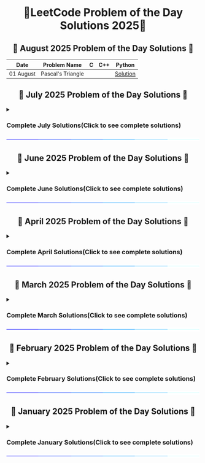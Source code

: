 <h1 align = 'center'>🚀LeetCode Problem of the Day Solutions 2025🧠</h1>


<div style="margin-top: 20px;">
  <h2 align = 'center'>📅 August 2025 Problem of the Day Solutions 📅</h2>
  <!-- <details>
    <summary> <h3>Complete August Solutions(Click to see complete solutions)</h3></summary>  -->

 
  <div align = 'center'>
    
  | Date    | Problem Name              | C      | C++      | Python   |
  |---------|---------------------------|----------|----------|----------|
  | 01 August | Pascal's Triangle |  |  | [Solution](https://github.com/prakharmishra2002/Leet-Code-POTD-Solutions/blob/main/August%202025/01.py) |
  
  
  </div>  
<!--</details>
  <img align="center" src="https://github.com/prakharmishra2002/Leet-Code-POTD-Solutions/blob/main/SparkleLine.gif" alt="Coding" height="10"> -->
</div>


<div style="margin-top: 20px;">
  <h2 align = 'center'>📅 July 2025 Problem of the Day Solutions 📅</h2>
   <details>
    <summary> <h3>Complete July Solutions(Click to see complete solutions)</h3></summary> 

 
  <div align = 'center'>
    
  | Date    | Problem Name              | C      | C++      | Python   |
  |---------|---------------------------|----------|----------|----------|
   | 03 July | Find the K-th Character in String Game I | [Solution](https://github.com/prakharmishra2002/Leet-Code-POTD-Solutions/blob/main/July%202025/03.c) | [Solution](https://github.com/prakharmishra2002/Leet-Code-POTD-Solutions/blob/main/July%202025/03.cpp) | [Solution](https://github.com/prakharmishra2002/Leet-Code-POTD-Solutions/blob/main/July%202025/03.py) |
   | 04 July | Find the K-th Character in String Game II | [Solution](https://github.com/prakharmishra2002/Leet-Code-POTD-Solutions/blob/main/July%202025/04.c) | [Solution](https://github.com/prakharmishra2002/Leet-Code-POTD-Solutions/blob/main/July%202025/04.cpp) | [Solution](https://github.com/prakharmishra2002/Leet-Code-POTD-Solutions/blob/main/July%202025/04.py) |
   | 05 July | Finding Pairs With a Certain Sum | [Solution](https://github.com/prakharmishra2002/Leet-Code-POTD-Solutions/blob/main/July%202025/05.c) | [Solution](https://github.com/prakharmishra2002/Leet-Code-POTD-Solutions/blob/main/July%202025/05.cpp) | [Solution](https://github.com/prakharmishra2002/Leet-Code-POTD-Solutions/blob/main/July%202025/05.py) |
   | 07 July | Maximum Number of Events That Can Be Attended | [Solution](https://github.com/prakharmishra2002/Leet-Code-POTD-Solutions/blob/main/July%202025/07.c) | [Solution](https://github.com/prakharmishra2002/Leet-Code-POTD-Solutions/blob/main/July%202025/07.cpp) | [Solution](https://github.com/prakharmishra2002/Leet-Code-POTD-Solutions/blob/main/July%202025/07.py) |
   | 08 July | Maximum Number of Events That Can Be Attended II |  |  | [Solution](https://github.com/prakharmishra2002/Leet-Code-POTD-Solutions/blob/main/July%202025/08.py) |
   | 09 July | Reschedule Meetings for Maximum Free Time I | [Solution](https://github.com/prakharmishra2002/Leet-Code-POTD-Solutions/blob/main/July%202025/09.c) | [Solution](https://github.com/prakharmishra2002/Leet-Code-POTD-Solutions/blob/main/July%202025/09.cpp) | [Solution](https://github.com/prakharmishra2002/Leet-Code-POTD-Solutions/blob/main/July%202025/08.py) |
   | 11 July | Meeting Rooms III |  | [Solution](https://github.com/prakharmishra2002/Leet-Code-POTD-Solutions/blob/main/July%202025/11.cpp) | [Solution](https://github.com/prakharmishra2002/Leet-Code-POTD-Solutions/blob/main/July%202025/11.py) |
   | 12 July | The Earliest and Latest Rounds Where Players Compete | [Solution](https://github.com/prakharmishra2002/Leet-Code-POTD-Solutions/blob/main/July%202025/12.c) | [Solution](https://github.com/prakharmishra2002/Leet-Code-POTD-Solutions/blob/main/July%202025/12.cpp) | [Solution](https://github.com/prakharmishra2002/Leet-Code-POTD-Solutions/blob/main/July%202025/12.py) |
   | 23 July | Maximum Score From Removing Substrings |  | [Solution](https://github.com/prakharmishra2002/Leet-Code-POTD-Solutions/blob/main/July%202025/23.cpp) | [Solution](https://github.com/prakharmishra2002/Leet-Code-POTD-Solutions/blob/main/July%202025/23.py) |
   | 24 July | Minimum Score After Removals on a Tree | [Solution](https://github.com/prakharmishra2002/Leet-Code-POTD-Solutions/blob/main/July%202025/24.c) | [Solution](https://github.com/prakharmishra2002/Leet-Code-POTD-Solutions/blob/main/July%202025/24.cpp) | [Solution](https://github.com/prakharmishra2002/Leet-Code-POTD-Solutions/blob/main/July%202025/24.py) |
   | 25 July | Maximum Unique Subarray Sum After Deletion | [Solution](https://github.com/prakharmishra2002/Leet-Code-POTD-Solutions/blob/main/July%202025/25.c) | [Solution](https://github.com/prakharmishra2002/Leet-Code-POTD-Solutions/blob/main/July%202025/25.cpp) | [Solution](https://github.com/prakharmishra2002/Leet-Code-POTD-Solutions/blob/main/July%202025/25.py) |
   | 26 July | Maximize Subarrays After Removing One Conflicting Pair | [Solution](https://github.com/prakharmishra2002/Leet-Code-POTD-Solutions/blob/main/July%202025/26.c) | [Solution](https://github.com/prakharmishra2002/Leet-Code-POTD-Solutions/blob/main/July%202025/26.cpp) | [Solution](https://github.com/prakharmishra2002/Leet-Code-POTD-Solutions/blob/main/July%202025/26.py) |
   | 28 July | Count Number of Maximum Bitwise-OR Subsets |  | [Solution](https://github.com/prakharmishra2002/Leet-Code-POTD-Solutions/blob/main/July%202025/28.cpp) | [Solution](https://github.com/prakharmishra2002/Leet-Code-POTD-Solutions/blob/main/July%202025/28.py) |
   | 30 July | Longest Subarray With Maximum Bitwise AND |  | [Solution](https://github.com/prakharmishra2002/Leet-Code-POTD-Solutions/blob/main/July%202025/30.cpp) | [Solution](https://github.com/prakharmishra2002/Leet-Code-POTD-Solutions/blob/main/July%202025/30.py) |
   | 31 July | Bitwise ORs of Subarrays |  |  | [Solution](https://github.com/prakharmishra2002/Leet-Code-POTD-Solutions/blob/main/July%202025/31.py) |
  
  
  </div>  
</details>
  <img align="center" src="https://github.com/prakharmishra2002/Leet-Code-POTD-Solutions/blob/main/SparkleLine.gif" alt="Coding" height="10"> 
</div>




<div style="margin-top: 20px;">
  <h2 align = 'center'>📅 June 2025 Problem of the Day Solutions 📅</h2>
  <details>
    <summary> <h3>Complete June Solutions(Click to see complete solutions)</h3></summary>

 
  <div align = 'center'>
    
  | Date    | Problem Name              | C      | C++      | Python   |
  |---------|---------------------------|----------|----------|----------|
   | 01 June | Distribute Candies Among Children II | [Solution](https://github.com/prakharmishra2002/Leet-Code-POTD-Solutions/blob/main/June%202025/01.c) | [Solution](https://github.com/prakharmishra2002/Leet-Code-POTD-Solutions/blob/main/June%202025/01.cpp) | [Solution](https://github.com/prakharmishra2002/Leet-Code-POTD-Solutions/blob/main/June%202025/01.py) |
   | 02 June | Candy |  | [Solution](https://github.com/prakharmishra2002/Leet-Code-POTD-Solutions/blob/main/June%202025/02.cpp) | [Solution](https://github.com/prakharmishra2002/Leet-Code-POTD-Solutions/blob/main/June%202025/02.py) |
   | 03 June | Maximum Candies You Can Get from Boxes | [Solution](https://github.com/prakharmishra2002/Leet-Code-POTD-Solutions/blob/main/June%202025/03.c) | [Solution](https://github.com/prakharmishra2002/Leet-Code-POTD-Solutions/blob/main/June%202025/03.cpp) | [Solution](https://github.com/prakharmishra2002/Leet-Code-POTD-Solutions/blob/main/June%202025/03.py) |
   | 04 June | Find the Lexicographically Largest String From the Box I | [Solution](https://github.com/prakharmishra2002/Leet-Code-POTD-Solutions/blob/main/June%202025/04.c) | [Solution](https://github.com/prakharmishra2002/Leet-Code-POTD-Solutions/blob/main/June%202025/04.cpp) | [Solution](https://github.com/prakharmishra2002/Leet-Code-POTD-Solutions/blob/main/June%202025/04.py) |
   | 05 June | Lexicographically Smallest Equivalent String |  | [Solution](https://github.com/prakharmishra2002/Leet-Code-POTD-Solutions/blob/main/June%202025/04.cpp) | [Solution](https://github.com/prakharmishra2002/Leet-Code-POTD-Solutions/blob/main/June%202025/04.py) |
   | 06 June | Using a Robot to Print the Lexicographically Smallest String | [Solution](https://github.com/prakharmishra2002/Leet-Code-POTD-Solutions/blob/main/June%202025/06.c) | [Solution](https://github.com/prakharmishra2002/Leet-Code-POTD-Solutions/blob/main/June%202025/06.cpp) | [Solution](https://github.com/prakharmishra2002/Leet-Code-POTD-Solutions/blob/main/June%202025/06.py) |
   | 07 June | Lexicographically Minimum String After Removing Stars | [Solution](https://github.com/prakharmishra2002/Leet-Code-POTD-Solutions/blob/main/June%202025/07.c) | [Solution](https://github.com/prakharmishra2002/Leet-Code-POTD-Solutions/blob/main/June%202025/07.cpp) | [Solution](https://github.com/prakharmishra2002/Leet-Code-POTD-Solutions/blob/main/June%202025/07.py) |
   | 08 June | Lexicographical Numbers |  | [Solution](https://github.com/prakharmishra2002/Leet-Code-POTD-Solutions/blob/main/June%202025/08.cpp) | [Solution](https://github.com/prakharmishra2002/Leet-Code-POTD-Solutions/blob/main/June%202025/08.py) |
   | 09 June | K-th Smallest in Lexicographical Order |  | [Solution](https://github.com/prakharmishra2002/Leet-Code-POTD-Solutions/blob/main/June%202025/09.cpp) | [Solution](https://github.com/prakharmishra2002/Leet-Code-POTD-Solutions/blob/main/June%202025/09.py) |
   | 10 June | Maximum Difference Between Even and Odd Frequency I | [Solution](https://github.com/prakharmishra2002/Leet-Code-POTD-Solutions/blob/main/June%202025/10.c) | [Solution](https://github.com/prakharmishra2002/Leet-Code-POTD-Solutions/blob/main/June%202025/10.cpp) | [Solution](https://github.com/prakharmishra2002/Leet-Code-POTD-Solutions/blob/main/June%202025/10.py) |
   | 11 June | Maximum Difference Between Even and Odd Frequency II | [Solution](https://github.com/prakharmishra2002/Leet-Code-POTD-Solutions/blob/main/June%202025/11.c) | [Solution](https://github.com/prakharmishra2002/Leet-Code-POTD-Solutions/blob/main/June%202025/11.cpp) | [Solution](https://github.com/prakharmishra2002/Leet-Code-POTD-Solutions/blob/main/June%202025/11.py) |
   | 12 June | Maximum Difference Between Adjacent Elements in a Circular Array | [Solution](https://github.com/prakharmishra2002/Leet-Code-POTD-Solutions/blob/main/June%202025/12.c) | [Solution](https://github.com/prakharmishra2002/Leet-Code-POTD-Solutions/blob/main/June%202025/12.cpp) | [Solution](https://github.com/prakharmishra2002/Leet-Code-POTD-Solutions/blob/main/June%202025/12.py) |
   | 13 June | Minimize the Maximum Difference of Pairs |  | [Solution](https://github.com/prakharmishra2002/Leet-Code-POTD-Solutions/blob/main/June%202025/13.cpp) | [Solution](https://github.com/prakharmishra2002/Leet-Code-POTD-Solutions/blob/main/June%202025/13.py) |
   | 14 June | Maximum Difference by Remapping a Digit | [Solution](https://github.com/prakharmishra2002/Leet-Code-POTD-Solutions/blob/main/June%202025/14.c) | [Solution](https://github.com/prakharmishra2002/Leet-Code-POTD-Solutions/blob/main/June%202025/14.cpp) | [Solution](https://github.com/prakharmishra2002/Leet-Code-POTD-Solutions/blob/main/June%202025/14.py) |
   | 16 June | Maximum Difference Between Increasing Elements | [Solution](https://github.com/prakharmishra2002/Leet-Code-POTD-Solutions/blob/main/June%202025/16.c) | [Solution](https://github.com/prakharmishra2002/Leet-Code-POTD-Solutions/blob/main/June%202025/16.cpp) | [Solution](https://github.com/prakharmishra2002/Leet-Code-POTD-Solutions/blob/main/June%202025/16.py) |
   | 17 June | Count the Number of Arrays with K Matching Adjacent Elements | [Solution](https://github.com/prakharmishra2002/Leet-Code-POTD-Solutions/blob/main/June%202025/17.c) | [Solution](https://github.com/prakharmishra2002/Leet-Code-POTD-Solutions/blob/main/June%202025/17.cpp) | [Solution](https://github.com/prakharmishra2002/Leet-Code-POTD-Solutions/blob/main/June%202025/17.py) |
   | 20 June | Maximum Manhattan Distance After K Changes | [Solution](https://github.com/prakharmishra2002/Leet-Code-POTD-Solutions/blob/main/June%202025/20.c) | [Solution](https://github.com/prakharmishra2002/Leet-Code-POTD-Solutions/blob/main/June%202025/20.cpp) | [Solution](https://github.com/prakharmishra2002/Leet-Code-POTD-Solutions/blob/main/June%202025/20.py) |
   | 21 June | Minimum Deletions to Make String K-Special | [Solution](https://github.com/prakharmishra2002/Leet-Code-POTD-Solutions/blob/main/June%202025/21.c) | [Solution](https://github.com/prakharmishra2002/Leet-Code-POTD-Solutions/blob/main/June%202025/21.cpp) | [Solution](https://github.com/prakharmishra2002/Leet-Code-POTD-Solutions/blob/main/June%202025/21.py) |
   | 24 June | Find All K-Distant Indices in an Array | [Solution](https://github.com/prakharmishra2002/Leet-Code-POTD-Solutions/blob/main/June%202025/24.c) | [Solution](https://github.com/prakharmishra2002/Leet-Code-POTD-Solutions/blob/main/June%202025/24.cpp) | [Solution](https://github.com/prakharmishra2002/Leet-Code-POTD-Solutions/blob/main/June%202025/24.py) |
   | 26 June | Longest Binary Subsequence Less Than or Equal to K | [Solution](https://github.com/prakharmishra2002/Leet-Code-POTD-Solutions/blob/main/June%202025/26.c) | [Solution](https://github.com/prakharmishra2002/Leet-Code-POTD-Solutions/blob/main/June%202025/26.cpp) | [Solution](https://github.com/prakharmishra2002/Leet-Code-POTD-Solutions/blob/main/June%202025/26.py) |
   | 30 June | Longest Harmonious Subsequence |  | [Solution](https://github.com/prakharmishra2002/Leet-Code-POTD-Solutions/blob/main/June%202025/30.cpp) | [Solution](https://github.com/prakharmishra2002/Leet-Code-POTD-Solutions/blob/main/June%202025/30.py) |
  
  </div>  
</details>
  <img align="center" src="https://github.com/prakharmishra2002/Leet-Code-POTD-Solutions/blob/main/SparkleLine.gif" alt="Coding" height="10">
</div>


<div style="margin-top: 20px;">
  <h2 align = 'center'>📅 April 2025 Problem of the Day Solutions 📅</h2>
      <details>
    <summary> <h3>Complete April Solutions(Click to see complete solutions)</h3></summary>
        
  <div align = 'center'>
    
  | Date    | Problem Name              | C      | C++      | Python   |
  |---------|---------------------------|----------|----------|----------|
   |  01 Apr | Solving Questions With Brainpower |  | [Solution](https://github.com/prakharmishra2002/Leet-Code-POTD-Solutions/blob/main/April%202025/01.cpp) | [Solution](https://github.com/prakharmishra2002/Leet-Code-POTD-Solutions/blob/main/April%202025/01.py) |
   | 02 Apr | Maximum Value of an Ordered Triplet I | [Solution](https://github.com/prakharmishra2002/Leet-Code-POTD-Solutions/blob/main/April%202025/02.c) | [Solution](https://github.com/prakharmishra2002/Leet-Code-POTD-Solutions/blob/main/April%202025/02.cpp) | [Solution](https://github.com/prakharmishra2002/Leet-Code-POTD-Solutions/blob/main/April%202025/02.py) |
   | 03 Apr | Maximum Value of an Ordered Triplet II | [Solution](https://github.com/prakharmishra2002/Leet-Code-POTD-Solutions/blob/main/April%202025/03.c) | [Solution](https://github.com/prakharmishra2002/Leet-Code-POTD-Solutions/blob/main/April%202025/03.cpp) | [Solution](https://github.com/prakharmishra2002/Leet-Code-POTD-Solutions/blob/main/April%202025/03.py) |
   | 04 Apr | Lowest Common Ancestor of Deepest Leaves | [Solution](https://github.com/prakharmishra2002/Leet-Code-POTD-Solutions/blob/main/April%202025/04.c) | [Solution](https://github.com/prakharmishra2002/Leet-Code-POTD-Solutions/blob/main/April%202025/04.cpp) | [Solution](https://github.com/prakharmishra2002/Leet-Code-POTD-Solutions/blob/main/April%202025/04.py) |
   | 05 Apr | Sum of All Subset XOR Totals |  | [Solution](https://github.com/prakharmishra2002/Leet-Code-POTD-Solutions/blob/main/April%202025/05.cpp) | [Solution](https://github.com/prakharmishra2002/Leet-Code-POTD-Solutions/blob/main/April%202025/05.py) |
   | 06 Apr | Largest Divisible Subset |  | [Solution](https://github.com/prakharmishra2002/Leet-Code-POTD-Solutions/blob/main/April%202025/06.cpp) | [Solution](https://github.com/prakharmishra2002/Leet-Code-POTD-Solutions/blob/main/April%202025/06.py) |
   | 07 Apr | Partition Equal Subset Sum |  | [Solution](https://github.com/prakharmishra2002/Leet-Code-POTD-Solutions/blob/main/April%202025/07.cpp) | [Solution](https://github.com/prakharmishra2002/Leet-Code-POTD-Solutions/blob/main/April%202025/07.py) |
   | 08 Apr | Minimum Number of Operations to Make Elements in Array Distinct | [Solution](https://github.com/prakharmishra2002/Leet-Code-POTD-Solutions/blob/main/April%202025/08.c) | [Solution](https://github.com/prakharmishra2002/Leet-Code-POTD-Solutions/blob/main/April%202025/08.cpp) | [Solution](https://github.com/prakharmishra2002/Leet-Code-POTD-Solutions/blob/main/April%202025/08.py) |
   | 09 Apr | Minimum Operations to Make Array Values Equal to K | [Solution](https://github.com/prakharmishra2002/Leet-Code-POTD-Solutions/blob/main/April%202025/09.c) | [Solution](https://github.com/prakharmishra2002/Leet-Code-POTD-Solutions/blob/main/April%202025/09.cpp) | [Solution](https://github.com/prakharmishra2002/Leet-Code-POTD-Solutions/blob/main/April%202025/09.py) |
   | 10 Apr | Count the Number of Powerful Integers | [Solution](https://github.com/prakharmishra2002/Leet-Code-POTD-Solutions/blob/main/April%202025/10.c) | [Solution](https://github.com/prakharmishra2002/Leet-Code-POTD-Solutions/blob/main/April%202025/10.cpp) | [Solution](https://github.com/prakharmishra2002/Leet-Code-POTD-Solutions/blob/main/April%202025/10.py) |
   | 11 Apr | Count Symmetric Integers | [Solution](https://github.com/prakharmishra2002/Leet-Code-POTD-Solutions/blob/main/April%202025/11.c) | [Solution](https://github.com/prakharmishra2002/Leet-Code-POTD-Solutions/blob/main/April%202025/11.cpp) | [Solution](https://github.com/prakharmishra2002/Leet-Code-POTD-Solutions/blob/main/April%202025/11.py) |
   | 12 Apr | Find the Count of Good Integers | [Solution](https://github.com/prakharmishra2002/Leet-Code-POTD-Solutions/blob/main/April%202025/12.c) | [Solution](https://github.com/prakharmishra2002/Leet-Code-POTD-Solutions/blob/main/April%202025/12.cpp) | [Solution](https://github.com/prakharmishra2002/Leet-Code-POTD-Solutions/blob/main/April%202025/12.py) |
   | 13 Apr | Count Good Numbers | [Solution](https://github.com/prakharmishra2002/Leet-Code-POTD-Solutions/blob/main/April%202025/13.c) | [Solution](https://github.com/prakharmishra2002/Leet-Code-POTD-Solutions/blob/main/April%202025/13.cpp) | [Solution](https://github.com/prakharmishra2002/Leet-Code-POTD-Solutions/blob/main/April%202025/13.py) |
   | 14 Apr | Count Good Triplets | [Solution](https://github.com/prakharmishra2002/Leet-Code-POTD-Solutions/blob/main/April%202025/14.c) | [Solution](https://github.com/prakharmishra2002/Leet-Code-POTD-Solutions/blob/main/April%202025/14.cpp) | [Solution](https://github.com/prakharmishra2002/Leet-Code-POTD-Solutions/blob/main/April%202025/14.py) |
   | 15 Apr | Count Good Triplets in an Array | [Solution](https://github.com/prakharmishra2002/Leet-Code-POTD-Solutions/blob/main/April%202025/15.c) | [Solution](https://github.com/prakharmishra2002/Leet-Code-POTD-Solutions/blob/main/April%202025/15.cpp) | [Solution](https://github.com/prakharmishra2002/Leet-Code-POTD-Solutions/blob/main/April%202025/15.py) |
   | 16 Apr | Count the Number of Good Subarrays | [Solution](https://github.com/prakharmishra2002/Leet-Code-POTD-Solutions/blob/main/April%202025/16.c) | [Solution](https://github.com/prakharmishra2002/Leet-Code-POTD-Solutions/blob/main/April%202025/16.cpp) | [Solution](https://github.com/prakharmishra2002/Leet-Code-POTD-Solutions/blob/main/April%202025/16.py) |
   | 17 Apr | Count Equal and Divisible Pairs in an Array | [Solution](https://github.com/prakharmishra2002/Leet-Code-POTD-Solutions/blob/main/April%202025/17.c) | [Solution](https://github.com/prakharmishra2002/Leet-Code-POTD-Solutions/blob/main/April%202025/17.cpp) | [Solution](https://github.com/prakharmishra2002/Leet-Code-POTD-Solutions/blob/main/April%202025/17.py) |
   | 18 Apr | Count and Say | [Solution](https://github.com/prakharmishra2002/Leet-Code-POTD-Solutions/blob/main/April%202025/18.c) | [Solution](https://github.com/prakharmishra2002/Leet-Code-POTD-Solutions/blob/main/April%202025/18.cpp) | [Solution](https://github.com/prakharmishra2002/Leet-Code-POTD-Solutions/blob/main/April%202025/18.py) |
   | 19 Apr | Count the Number of Fair Pairs |  | [Solution](https://github.com/prakharmishra2002/Leet-Code-POTD-Solutions/blob/main/April%202025/19.cpp) | [Solution](https://github.com/prakharmishra2002/Leet-Code-POTD-Solutions/blob/main/April%202025/19.py) |
   | 20 Apr | Rabbits in Forest |  | [Solution](https://github.com/prakharmishra2002/Leet-Code-POTD-Solutions/blob/main/April%202025/20.cpp) | [Solution](https://github.com/prakharmishra2002/Leet-Code-POTD-Solutions/blob/main/April%202025/20.py) |
   | 22 Apr | Count the Number of Ideal Arrays |  | [Solution](https://github.com/prakharmishra2002/Leet-Code-POTD-Solutions/blob/main/April%202025/22.cpp) | [Solution](https://github.com/prakharmishra2002/Leet-Code-POTD-Solutions/blob/main/April%202025/22.py) |
   | 23 Apr | Count Largest Group | [Solution](https://github.com/prakharmishra2002/Leet-Code-POTD-Solutions/blob/main/April%202025/23.c) | [Solution](https://github.com/prakharmishra2002/Leet-Code-POTD-Solutions/blob/main/April%202025/23.cpp) | [Solution](https://github.com/prakharmishra2002/Leet-Code-POTD-Solutions/blob/main/April%202025/23.py) |
   | 24 Apr | Count Complete Subarrays in an Array | [Solution](https://github.com/prakharmishra2002/Leet-Code-POTD-Solutions/blob/main/April%202025/24.c) | [Solution](https://github.com/prakharmishra2002/Leet-Code-POTD-Solutions/blob/main/April%202025/24.cpp) | [Solution](https://github.com/prakharmishra2002/Leet-Code-POTD-Solutions/blob/main/April%202025/24.py) |
   | 26 Apr | Count Subarrays With Fixed Bounds |  | [Solution](https://github.com/prakharmishra2002/Leet-Code-POTD-Solutions/blob/main/April%202025/26.cpp) | [Solution](https://github.com/prakharmishra2002/Leet-Code-POTD-Solutions/blob/main/April%202025/26.py) |
   | 27 Apr | Count Subarrays of Length Three With a Condition | [Solution](https://github.com/prakharmishra2002/Leet-Code-POTD-Solutions/blob/main/April%202025/27.c) | [Solution](https://github.com/prakharmishra2002/Leet-Code-POTD-Solutions/blob/main/April%202025/27.cpp) | [Solution](https://github.com/prakharmishra2002/Leet-Code-POTD-Solutions/blob/main/April%202025/27.py) |
  
  </div>  
</details>
  <img align="center" src="https://github.com/prakharmishra2002/Leet-Code-POTD-Solutions/blob/main/SparkleLine.gif" alt="Coding" height="10">
</div>


<div style="margin-top: 20px;">
  <h2 align = 'center'>📅 March 2025 Problem of the Day Solutions 📅</h2>
    <details>
    <summary> <h3>Complete March Solutions(Click to see complete solutions)</h3></summary>
  
  <div align = 'center'>
    
  | Date    | Problem Name              | C++      | Python   |
  |---------|---------------------------|----------|----------|
   | 01 Mar | Apply Operations to an Array | [Solution](https://github.com/prakharmishra2002/Leet-Code-POTD-Solutions/blob/main/March%202025/01.cpp) | [Solution](https://github.com/prakharmishra2002/Leet-Code-POTD-Solutions/blob/main/March%202025/01.py) |
   | 02 Mar | Merge Two 2D Arrays by Summing Values | [Solution](https://github.com/prakharmishra2002/Leet-Code-POTD-Solutions/blob/main/March%202025/02.cpp) | [Solution](https://github.com/prakharmishra2002/Leet-Code-POTD-Solutions/blob/main/March%202025/02.py) |
   | 03 Mar | Partition Array According to Given Pivot | [Solution](https://github.com/prakharmishra2002/Leet-Code-POTD-Solutions/blob/main/March%202025/03.cpp) | [Solution](https://github.com/prakharmishra2002/Leet-Code-POTD-Solutions/blob/main/March%202025/03.py) |
   | 04 Mar | Check if Number is a Sum of Powers of Three | [Solution](https://github.com/prakharmishra2002/Leet-Code-POTD-Solutions/blob/main/March%202025/04.cpp) | [Solution](https://github.com/prakharmishra2002/Leet-Code-POTD-Solutions/blob/main/March%202025/04.py) |
   | 05 Mar | Count Total Number of Colored Cells | [Solution](https://github.com/prakharmishra2002/Leet-Code-POTD-Solutions/blob/main/March%202025/05.cpp) | [Solution](https://github.com/prakharmishra2002/Leet-Code-POTD-Solutions/blob/main/March%202025/05.py) |
   | 06 Mar | Find Missing and Repeated Values | [Solution](https://github.com/prakharmishra2002/Leet-Code-POTD-Solutions/blob/main/March%202025/06.cpp) | [Solution](https://github.com/prakharmishra2002/Leet-Code-POTD-Solutions/blob/main/March%202025/06.py) |
   | 07 Mar | Closest Prime Numbers in Range | [Solution](https://github.com/prakharmishra2002/Leet-Code-POTD-Solutions/blob/main/March%202025/07.cpp) | [Solution](https://github.com/prakharmishra2002/Leet-Code-POTD-Solutions/blob/main/March%202025/07.py) |
   | 08 Mar | Minimum Recolors to Get K Consecutive Black Blocks | [Solution](https://github.com/prakharmishra2002/Leet-Code-POTD-Solutions/blob/main/March%202025/08.cpp) | [Solution](https://github.com/prakharmishra2002/Leet-Code-POTD-Solutions/blob/main/March%202025/08.py) |
   | 09 Mar | Alternating Groups II | [Solution](https://github.com/prakharmishra2002/Leet-Code-POTD-Solutions/blob/main/March%202025/09.cpp) | [Solution](https://github.com/prakharmishra2002/Leet-Code-POTD-Solutions/blob/main/March%202025/09.py) |
   | 10 Mar | Count of Substrings Containing Every Vowel and K Consonants II | [Solution](https://github.com/prakharmishra2002/Leet-Code-POTD-Solutions/blob/main/March%202025/10.cpp) | [Solution](https://github.com/prakharmishra2002/Leet-Code-POTD-Solutions/blob/main/March%202025/10.py) |
   | 11 Mar | Number of Substrings Containing All Three Characters | [Solution](https://github.com/prakharmishra2002/Leet-Code-POTD-Solutions/blob/main/March%202025/11.cpp) | [Solution](https://github.com/prakharmishra2002/Leet-Code-POTD-Solutions/blob/main/March%202025/11.py) |
   | 12 Mar | Maximum Count of Positive Integer and Negative Integer | [Solution](https://github.com/prakharmishra2002/Leet-Code-POTD-Solutions/blob/main/March%202025/12.cpp) | [Solution](https://github.com/prakharmishra2002/Leet-Code-POTD-Solutions/blob/main/March%202025/12.py) |
   | 13 Mar | Zero Array Transformation II | [Solution](https://github.com/prakharmishra2002/Leet-Code-POTD-Solutions/blob/main/March%202025/13.cpp) | [Solution](https://github.com/prakharmishra2002/Leet-Code-POTD-Solutions/blob/main/March%202025/13.py) |
   | 14 Mar | Maximum Candies Allocated to K Children | [Solution](https://github.com/prakharmishra2002/Leet-Code-POTD-Solutions/blob/main/March%202025/14.cpp) | [Solution](https://github.com/prakharmishra2002/Leet-Code-POTD-Solutions/blob/main/March%202025/14.py) |
   | 15 Mar | House Robber IV | [Solution](https://github.com/prakharmishra2002/Leet-Code-POTD-Solutions/blob/main/March%202025/15.cpp) | [Solution](https://github.com/prakharmishra2002/Leet-Code-POTD-Solutions/blob/main/March%202025/15.py) |
   | 17 Mar | Divide Array Into Equal Pairs | [Solution](https://github.com/prakharmishra2002/Leet-Code-POTD-Solutions/blob/main/March%202025/17.cpp) | [Solution](https://github.com/prakharmishra2002/Leet-Code-POTD-Solutions/blob/main/March%202025/17.py) |
   | 18 Mar | Longest Nice Subarray | [Solution](https://github.com/prakharmishra2002/Leet-Code-POTD-Solutions/blob/main/March%202025/18.cpp) | [Solution](https://github.com/prakharmishra2002/Leet-Code-POTD-Solutions/blob/main/March%202025/18.py) |
   | 19 Mar | Minimum Operations to Make Binary Array Elements Equal to One I | [Solution](https://github.com/prakharmishra2002/Leet-Code-POTD-Solutions/blob/main/March%202025/19.cpp) | [Solution](https://github.com/prakharmishra2002/Leet-Code-POTD-Solutions/blob/main/March%202025/19.py) |
   | 20 Mar | Minimum Cost Walk in Weighted Graph | [Solution](https://github.com/prakharmishra2002/Leet-Code-POTD-Solutions/blob/main/March%202025/20.cpp) | [Solution](https://github.com/prakharmishra2002/Leet-Code-POTD-Solutions/blob/main/March%202025/20.py) |
   | 21 Mar | Find All Possible Recipes from Given Supplies | [Solution](https://github.com/prakharmishra2002/Leet-Code-POTD-Solutions/blob/main/March%202025/21.cpp) | [Solution](https://github.com/prakharmishra2002/Leet-Code-POTD-Solutions/blob/main/March%202025/21.py) |
   | 22 Mar | Count the Number of Complete Components | [Solution](https://github.com/prakharmishra2002/Leet-Code-POTD-Solutions/blob/main/March%202025/22.cpp) | [Solution](https://github.com/prakharmishra2002/Leet-Code-POTD-Solutions/blob/main/March%202025/22.py) |
   | 23 Mar | Number of Ways to Arrive at Destination | [Solution](https://github.com/prakharmishra2002/Leet-Code-POTD-Solutions/blob/main/March%202025/23.cpp) | [Solution](https://github.com/prakharmishra2002/Leet-Code-POTD-Solutions/blob/main/March%202025/23.py) |
   | 24 Mar | Count Days Without Meetings | [Solution](https://github.com/prakharmishra2002/Leet-Code-POTD-Solutions/blob/main/March%202025/24.cpp) | [Solution](https://github.com/prakharmishra2002/Leet-Code-POTD-Solutions/blob/main/March%202025/24.py) |
   | 25 Mar | Check if Grid can be Cut into Sections | [Solution](https://github.com/prakharmishra2002/Leet-Code-POTD-Solutions/blob/main/March%202025/25.cpp) | [Solution](https://github.com/prakharmishra2002/Leet-Code-POTD-Solutions/blob/main/March%202025/25.py) |
   | 26 Mar | Minimum Operations to Make a Uni-Value Grid | [Solution](https://github.com/prakharmishra2002/Leet-Code-POTD-Solutions/blob/main/March%202025/26.cpp) | [Solution](https://github.com/prakharmishra2002/Leet-Code-POTD-Solutions/blob/main/March%202025/26.py) |
   | 27 Mar | Minimum Index of a Valid Split | [Solution](https://github.com/prakharmishra2002/Leet-Code-POTD-Solutions/blob/main/March%202025/27.cpp) | [Solution](https://github.com/prakharmishra2002/Leet-Code-POTD-Solutions/blob/main/March%202025/27.py) |
   | 28 Mar | Maximum Number of Points From Grid Queries | [Solution](https://github.com/prakharmishra2002/Leet-Code-POTD-Solutions/blob/main/March%202025/28.cpp) | [Solution](https://github.com/prakharmishra2002/Leet-Code-POTD-Solutions/blob/main/March%202025/28.py) |
   | 29 Mar | Apply Operations to Maximize Score | [Solution](https://github.com/prakharmishra2002/Leet-Code-POTD-Solutions/blob/main/March%202025/29.cpp) | [Solution](https://github.com/prakharmishra2002/Leet-Code-POTD-Solutions/blob/main/March%202025/29.py) |
   | 30 Mar | Partition Labels | [Solution](https://github.com/prakharmishra2002/Leet-Code-POTD-Solutions/blob/main/March%202025/30.cpp) | [Solution](https://github.com/prakharmishra2002/Leet-Code-POTD-Solutions/blob/main/March%202025/30.py) |
   | 31 Mar | Put Marbles in Bags | [Solution](https://github.com/prakharmishra2002/Leet-Code-POTD-Solutions/blob/main/March%202025/31.cpp) | [Solution](https://github.com/prakharmishra2002/Leet-Code-POTD-Solutions/blob/main/March%202025/31.py) |
  
  </div>  
  </details>

  <img align="center" src="https://github.com/prakharmishra2002/Leet-Code-POTD-Solutions/blob/main/SparkleLine.gif" alt="Coding" height="10">
</div>


<div style="margin-top: 20px;">
  <h2 align = 'center'>📅 February 2025 Problem of the Day Solutions 📅</h2>
    <details>
    <summary> <h3>Complete February Solutions(Click to see complete solutions)</h3></summary>
      
  <div align = 'center'>
    
  | Date    | Problem Name              | C++      | Python   |
  |---------|---------------------------|----------|----------|
  | 01 Feb  | Special Array I | [Solution](https://github.com/prakharmishra2002/Leet-Code-POTD-Solutions/blob/main/Februrary%202025/01.cpp) | [Solution](https://github.com/prakharmishra2002/Leet-Code-POTD-Solutions/blob/main/Februrary%202025/01.py) |
  | 02 Feb  | Check if Array Is Sorted and Rotated | [Solution](https://github.com/prakharmishra2002/Leet-Code-POTD-Solutions/blob/main/Februrary%202025/02.cpp) | [Solution](https://github.com/prakharmishra2002/Leet-Code-POTD-Solutions/blob/main/Februrary%202025/02.py) |
  | 03 Feb  | Longest Strictly Increasing or Strictly Decreasing Subarray | [Solution](https://github.com/prakharmishra2002/Leet-Code-POTD-Solutions/blob/main/Februrary%202025/03.cpp) | [Solution](https://github.com/prakharmishra2002/Leet-Code-POTD-Solutions/blob/main/Februrary%202025/03.py) |
  | 04 Feb  | Maximum Ascending Subarray Sum | [Solution](https://github.com/prakharmishra2002/Leet-Code-POTD-Solutions/blob/main/Februrary%202025/04.cpp) | [Solution](https://github.com/prakharmishra2002/Leet-Code-POTD-Solutions/blob/main/Februrary%202025/04.py) |
  | 05 Feb  | Check if One String Swap Can Make Strings Equal | [Solution](https://github.com/prakharmishra2002/Leet-Code-POTD-Solutions/blob/main/Februrary%202025/05.cpp) | [Solution](https://github.com/prakharmishra2002/Leet-Code-POTD-Solutions/blob/main/Februrary%202025/05.py) |
  | 06 Feb  | Tuple with Same Product | [Solution](https://github.com/prakharmishra2002/Leet-Code-POTD-Solutions/blob/main/Februrary%202025/06.cpp) | [Solution](https://github.com/prakharmishra2002/Leet-Code-POTD-Solutions/blob/main/Februrary%202025/06.py) |
  | 07 Feb  | Find the Number of Distinct Colors Among the Balls | [Solution](https://github.com/prakharmishra2002/Leet-Code-POTD-Solutions/blob/main/Februrary%202025/07.cpp) | [Solution](https://github.com/prakharmishra2002/Leet-Code-POTD-Solutions/blob/main/Februrary%202025/07.py) |
  | 08 Feb  | Design a Number Container System | [Solution](https://github.com/prakharmishra2002/Leet-Code-POTD-Solutions/blob/main/Februrary%202025/08.cpp) | [Solution](https://github.com/prakharmishra2002/Leet-Code-POTD-Solutions/blob/main/Februrary%202025/08.py) |
  | 09 Feb  | Count Number of Bad Pairs | [Solution](https://github.com/prakharmishra2002/Leet-Code-POTD-Solutions/blob/main/Februrary%202025/09.cpp) | [Solution](https://github.com/prakharmishra2002/Leet-Code-POTD-Solutions/blob/main/Februrary%202025/09.py) |
  | 10 Feb  | Clear Digits | [Solution](https://github.com/prakharmishra2002/Leet-Code-POTD-Solutions/blob/main/Februrary%202025/10.cpp) | [Solution](https://github.com/prakharmishra2002/Leet-Code-POTD-Solutions/blob/main/Februrary%202025/10.py) |
  | 11 Feb  | Remove All Occurrences of a Substring | [Solution](https://github.com/prakharmishra2002/Leet-Code-POTD-Solutions/blob/main/Februrary%202025/11.cpp) | [Solution](https://github.com/prakharmishra2002/Leet-Code-POTD-Solutions/blob/main/Februrary%202025/11.py) |
  | 12 Feb  | Max Sum of a Pair With Equal Sum of Digits | [Solution](https://github.com/prakharmishra2002/Leet-Code-POTD-Solutions/blob/main/Februrary%202025/12.cpp) | [Solution](https://github.com/prakharmishra2002/Leet-Code-POTD-Solutions/blob/main/Februrary%202025/12.py) |
  | 13 Feb  | Minimum Operations to Exceed Threshold Value II | [Solution](https://github.com/prakharmishra2002/Leet-Code-POTD-Solutions/blob/main/Februrary%202025/13.cpp) | [Solution](https://github.com/prakharmishra2002/Leet-Code-POTD-Solutions/blob/main/Februrary%202025/13.py) |
  | 14 Feb  | Product of the Last K Numbers | [Solution](https://github.com/prakharmishra2002/Leet-Code-POTD-Solutions/blob/main/Februrary%202025/14.cpp) | [Solution](https://github.com/prakharmishra2002/Leet-Code-POTD-Solutions/blob/main/Februrary%202025/14.py) |
  | 15 Feb  | Find the Punishment Number of an Integer | [Solution](https://github.com/prakharmishra2002/Leet-Code-POTD-Solutions/blob/main/Februrary%202025/15.cpp) | [Solution](https://github.com/prakharmishra2002/Leet-Code-POTD-Solutions/blob/main/Februrary%202025/15.py) |
  | 16 Feb  | Construct the Lexicographically Largest Valid Sequence | [Solution](https://github.com/prakharmishra2002/Leet-Code-POTD-Solutions/blob/main/Februrary%202025/16.cpp) | [Solution](https://github.com/prakharmishra2002/Leet-Code-POTD-Solutions/blob/main/Februrary%202025/16.py) |
  | 18 Feb  | Construct Smallest Number From DI String | [Solution](https://github.com/prakharmishra2002/Leet-Code-POTD-Solutions/blob/main/Februrary%202025/18.cpp) | [Solution](https://github.com/prakharmishra2002/Leet-Code-POTD-Solutions/blob/main/Februrary%202025/18.py) |
  | 19 Feb | The k-th Lexicographical String of All Happy Strings of Length n | [Solution](https://github.com/prakharmishra2002/Leet-Code-POTD-Solutions/blob/main/Februrary%202025/19.cpp) | [Solution](https://github.com/prakharmishra2002/Leet-Code-POTD-Solutions/blob/main/Februrary%202025/19.py) |
  | 20 Feb | Find Unique Binary String | [Solution](https://github.com/prakharmishra2002/Leet-Code-POTD-Solutions/blob/main/Februrary%202025/20.cpp) | [Solution](https://github.com/prakharmishra2002/Leet-Code-POTD-Solutions/blob/main/Februrary%202025/20.py) |
  | 21 Feb | Find Elements in a Contaminated Binary Tree | [Solution](https://github.com/prakharmishra2002/Leet-Code-POTD-Solutions/blob/main/Februrary%202025/21.cpp) | [Solution](https://github.com/prakharmishra2002/Leet-Code-POTD-Solutions/blob/main/Februrary%202025/21.py) |
  | 22 Feb | Recover a Tree From Preorder Traversal | [Solution](https://github.com/prakharmishra2002/Leet-Code-POTD-Solutions/blob/main/Februrary%202025/22.cpp) | [Solution](https://github.com/prakharmishra2002/Leet-Code-POTD-Solutions/blob/main/Februrary%202025/22.py) |
  | 23 Feb | Construct Binary Tree from Preorder and Postorder Traversal | [Solution](https://github.com/prakharmishra2002/Leet-Code-POTD-Solutions/blob/main/Februrary%202025/23.cpp) | [Solution](https://github.com/prakharmishra2002/Leet-Code-POTD-Solutions/blob/main/Februrary%202025/23.py) |
  | 24 Feb | Most Profitable Path in a Tree | [Solution](https://github.com/prakharmishra2002/Leet-Code-POTD-Solutions/blob/main/Februrary%202025/24.cpp) | [Solution](https://github.com/prakharmishra2002/Leet-Code-POTD-Solutions/blob/main/Februrary%202025/24.py) |
  | 25 Feb | Number of Sub-arrays With Odd Sum | [Solution](https://github.com/prakharmishra2002/Leet-Code-POTD-Solutions/blob/main/Februrary%202025/25.cpp) | [Solution](https://github.com/prakharmishra2002/Leet-Code-POTD-Solutions/blob/main/Februrary%202025/25.py) |
  | 26 Feb | Maximum Absolute Sum of Any Subarray | [Solution](https://github.com/prakharmishra2002/Leet-Code-POTD-Solutions/blob/main/Februrary%202025/26.cpp) | [Solution](https://github.com/prakharmishra2002/Leet-Code-POTD-Solutions/blob/main/Februrary%202025/26.py) |
  | 27 Feb | Length of Longest Fibonacci Subsequence | [Solution](https://github.com/prakharmishra2002/Leet-Code-POTD-Solutions/blob/main/Februrary%202025/27.cpp) | [Solution](https://github.com/prakharmishra2002/Leet-Code-POTD-Solutions/blob/main/Februrary%202025/27.py) |
  | 28 Feb | Shortest Common Supersequence  | [Solution](https://github.com/prakharmishra2002/Leet-Code-POTD-Solutions/blob/main/Februrary%202025/28.cpp) | [Solution](https://github.com/prakharmishra2002/Leet-Code-POTD-Solutions/blob/main/Februrary%202025/28.py) |
  
  </div> 
    </details>
  <img align="center" src="https://github.com/prakharmishra2002/Leet-Code-POTD-Solutions/blob/main/SparkleLine.gif" alt="Coding" height="10">
</div>


<div>
  <h2 align = 'center'>📅 January 2025 Problem of the Day Solutions 📅</h2>
  <details>
    <summary> <h3>Complete January Solutions(Click to see complete solutions)</h3></summary>
  <div align = 'center'>
  
  | Date    | Problem Name              | C++      | Python   |
  |---------|---------------------------|----------|----------|
  | 01 Jan  | Maximum Score After Splitting A String  | [Solution](https://github.com/prakharmishra2002/Leet-Code-POTD/blob/main/January%202025/01.cpp) | [Solution](https://github.com/prakharmishra2002/Leet-Code-POTD/blob/main/January%202025/01.py) |
  | 02 Jan  | Count Vowel Strings in Ranges  | [Solution](https://github.com/prakharmishra2002/Leet-Code-POTD/blob/main/January%202025/02.cpp) | [Solution](https://github.com/prakharmishra2002/Leet-Code-POTD/blob/main/January%202025/02.py) |
  | 03 Jan  | Number Of Ways To Split Array  | [Solution](https://github.com/prakharmishra2002/Leet-Code-POTD/blob/main/January%202025/03.cpp) | [Solution](https://github.com/prakharmishra2002/Leet-Code-POTD/blob/main/January%202025/03.py) |
  | 04 Jan  | Unique Length-3 Palindromic Subsequences  | [Solution](https://github.com/prakharmishra2002/Leet-Code-POTD/blob/main/January%202025/04.cpp) | [Solution](https://github.com/prakharmishra2002/Leet-Code-POTD/blob/main/January%202025/04.py) |
  | 05 Jan  | Shifting Letters II  | [Solution](https://github.com/prakharmishra2002/Leet-Code-POTD/blob/main/January%202025/05.cpp) | [Solution](https://github.com/prakharmishra2002/Leet-Code-POTD/blob/main/January%202025/05.py) |
  | 06 Jan  | Minimum Number of Operations to Move All Balls to Each Box  | [Solution](https://github.com/prakharmishra2002/Leet-Code-POTD/blob/main/January%202025/06.cpp) | [Solution](https://github.com/prakharmishra2002/Leet-Code-POTD/blob/main/January%202025/06.py) |
  | 07 Jan  | String Matching in an Array  | [Solution](https://github.com/prakharmishra2002/Leet-Code-POTD/blob/main/January%202025/07.cpp) | [Solution](https://github.com/prakharmishra2002/Leet-Code-POTD/blob/main/January%202025/07.py) |
  | 08 Jan  | Count Prefix and Suffix Pairs I  | [Solution](https://github.com/prakharmishra2002/Leet-Code-POTD/blob/main/January%202025/08.cpp) | [Solution](https://github.com/prakharmishra2002/Leet-Code-POTD/blob/main/January%202025/08.py) |
  | 09 Jan  | Counting Words With a Given Prefix  | [Solution](https://github.com/prakharmishra2002/Leet-Code-POTD/blob/main/January%202025/09.cpp) | [Solution](https://github.com/prakharmishra2002/Leet-Code-POTD/blob/main/January%202025/09.py) |
  | 10 Jan  | Word Subsets  | [Solution](https://github.com/prakharmishra2002/Leet-Code-POTD/blob/main/January%202025/10.cpp) | [Solution](https://github.com/prakharmishra2002/Leet-Code-POTD/blob/main/January%202025/10.py) |
  | 11 Jan  | Construct K Palindrome Strings  | [Solution](https://github.com/prakharmishra2002/Leet-Code-POTD/blob/main/January%202025/11.cpp) | [Solution](https://github.com/prakharmishra2002/Leet-Code-POTD/blob/main/January%202025/11.py) |
  | 13 Jan  | Minimum Length of String After Operations  | [Solution](https://github.com/prakharmishra2002/Leet-Code-POTD/blob/main/January%202025/13.cpp) | [Solution](https://github.com/prakharmishra2002/Leet-Code-POTD/blob/main/January%202025/13.py) |
  | 15 Jan  | Minimize XOR  | [Solution](https://github.com/prakharmishra2002/Leet-Code-POTD/blob/main/January%202025/15.cpp) | [Solution](https://github.com/prakharmishra2002/Leet-Code-POTD/blob/main/January%202025/15.py) |
  | 16 Jan  | Bitwise XOR of All Pairings  | [Solution](https://github.com/prakharmishra2002/Leet-Code-POTD/blob/main/January%202025/16.cpp) | [Solution](https://github.com/prakharmishra2002/Leet-Code-POTD/blob/main/January%202025/16.py) |
  | 17 Jan  | Neighboring Bitwise XOR | [Solution](https://github.com/prakharmishra2002/Leet-Code-POTD/blob/main/January%202025/17.cpp) | [Solution](https://github.com/prakharmishra2002/Leet-Code-POTD/blob/main/January%202025/17.py) |
  | 18 Jan  | Minimum Cost to Make at Least One Valid Path in a Grid | [Solution](https://github.com/prakharmishra2002/Leet-Code-POTD/blob/main/January%202025/18.cpp) | [Solution](https://github.com/prakharmishra2002/Leet-Code-POTD/blob/main/January%202025/18.py) |
  | 19 Jan  | Trapping Rain Water II | [Solution](https://github.com/prakharmishra2002/Leet-Code-POTD/blob/main/January%202025/19.cpp) | [Solution](https://github.com/prakharmishra2002/Leet-Code-POTD/blob/main/January%202025/19.py) |
  | 20 Jan  | First Completely Painted Row or Column | [Solution](https://github.com/prakharmishra2002/Leet-Code-POTD/blob/main/January%202025/20.cpp) | [Solution](https://github.com/prakharmishra2002/Leet-Code-POTD/blob/main/January%202025/20.py) |
  | 21 Jan  | Grid Game | [Solution](https://github.com/prakharmishra2002/Leet-Code-POTD/blob/main/January%202025/21.cpp) | [Solution](https://github.com/prakharmishra2002/Leet-Code-POTD/blob/main/January%202025/21.py) |
  | 22 Jan  | Map of Highest Peak | [Solution](https://github.com/prakharmishra2002/Leet-Code-POTD/blob/main/January%202025/22.cpp) | [Solution](https://github.com/prakharmishra2002/Leet-Code-POTD/blob/main/January%202025/22.py) |
  | 23 Jan  | Count Servers that Communicate | [Solution](https://github.com/prakharmishra2002/Leet-Code-POTD/blob/main/January%202025/23.cpp) | [Solution](https://github.com/prakharmishra2002/Leet-Code-POTD/blob/main/January%202025/23.py) |
  | 24 Jan  | Find Eventual Safe States | [Solution](https://github.com/prakharmishra2002/Leet-Code-POTD/blob/main/January%202025/24.cpp) | [Solution](https://github.com/prakharmishra2002/Leet-Code-POTD/blob/main/January%202025/24.py) |
  | 25 Jan  | Make Lexicographically Smallest Array by Swapping Elements | [Solution](https://github.com/prakharmishra2002/Leet-Code-POTD/blob/main/January%202025/25.cpp) | [Solution](https://github.com/prakharmishra2002/Leet-Code-POTD/blob/main/January%202025/25.py) |
  | 26 Jan  | Maximum Employees to Be Invited to a Meeting | [Solution](https://github.com/prakharmishra2002/Leet-Code-POTD/blob/main/January%202025/26.cpp) | [Solution](https://github.com/prakharmishra2002/Leet-Code-POTD/blob/main/January%202025/26.py) |
  | 27 Jan  | Course Schedule IV | [Solution](https://github.com/prakharmishra2002/Leet-Code-POTD/blob/main/January%202025/27.cpp) | [Solution](https://github.com/prakharmishra2002/Leet-Code-POTD/blob/main/January%202025/27.py) |
  | 28 Jan  | Maximum Number of Fish in a Grid | [Solution](https://github.com/prakharmishra2002/Leet-Code-POTD/blob/main/January%202025/28.cpp) | [Solution](https://github.com/prakharmishra2002/Leet-Code-POTD/blob/main/January%202025/28.py) |
  | 29 Jan  | Redundant Connection | [Solution](https://github.com/prakharmishra2002/Leet-Code-POTD/blob/main/January%202025/29.cpp) | [Solution](https://github.com/prakharmishra2002/Leet-Code-POTD/blob/main/January%202025/29.py) |
  | 30 Jan  | Divide Nodes Into the Maximum Number of Groups | [Solution](https://github.com/prakharmishra2002/Leet-Code-POTD/blob/main/January%202025/30.cpp) | [Solution](https://github.com/prakharmishra2002/Leet-Code-POTD/blob/main/January%202025/30.py) |
  | 31 Jan  | Making A Large Island | [Solution](https://github.com/prakharmishra2002/Leet-Code-POTD/blob/main/January%202025/31.cpp) | [Solution](https://github.com/prakharmishra2002/Leet-Code-POTD/blob/main/January%202025/31.py) |

  </div>
  </details>
  <img align="center" src="https://github.com/prakharmishra2002/Leet-Code-POTD-Solutions/blob/main/SparkleLine.gif" alt="Coding" height="10">
</div>
